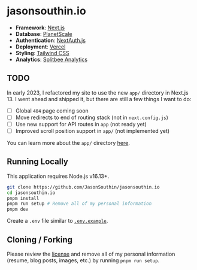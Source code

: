 # jasonsouthin.io

- **Framework**: [Next.js](https://nextjs.org/)
- **Database**: [PlanetScale](https://planetscale.com)
- **Authentication**: [NextAuth.js](https://next-auth.js.org)
- **Deployment**: [Vercel](https://vercel.com)
- **Styling**: [Tailwind CSS](https://tailwindcss.com)
- **Analytics**: [Splitbee Analytics](https://splitbee.io/)

## TODO

In early 2023, I refactored my site to use the new `app/` directory in Next.js 13. I went ahead and shipped it, but there are still a few things I want to do:

- [ ] Global `404` page coming soon
- [ ] Move redirects to end of routing stack (not in `next.config.js`)
- [ ] Use new support for API routes in `app` (not ready yet)
- [ ] Improved scroll position support in `app/` (not implemented yet)

You can learn more about the `app/` directory [here](https://nextjs.org/docs/app).

## Running Locally

This application requires Node.js v16.13+.

```bash
git clone https://github.com/JasonSouthin/jasonsouthin.io
cd jasonsouthin.io
pnpm install
pnpm run setup # Remove all of my personal information
pnpm dev
```

Create a `.env` file similar to [`.env.example`](https://github.com/JasonSouthin/jasonsouthin.io/blob/main/.env.example).

## Cloning / Forking

Please review the [license](https://github.com/JasonSouthin/jasonsouthin.io/blob/main/LICENSE.txt) and remove all of my personal information (resume, blog posts, images, etc.) by running `pnpm run setup`.
